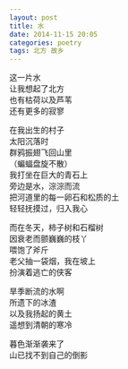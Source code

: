 ```yaml
---
layout: post
title: 水
date: 2014-11-15 20:05
categories: poetry
tags: 北方 故乡
---
```


这一片水  
让我想起了北方  
也有枯荷以及芦苇  
还有更多的寂寥  

在我出生的村子  
太阳沉落时  
群鸦振翅飞回山里  
（蝙蝠盘旋不散）  
我打坐在巨大的青石上  
旁边是水，淙淙而流  
把河道里的每一卵石和松质的土  
轻轻抚摸过，归入我心  

而在冬天，柿子树和石榴树  
因衰老而颤巍巍的枝丫  
喂饱了斧斤  
老父抽一袋烟，我在坡上  
扮演着逃亡的侠客  

旱季断流的水啊  
所遗下的冰渣  
以及我扬起的黄土  
遥想到清朝的寒冷  

暮色渐渐袭来了  
山已找不到自己的倒影   